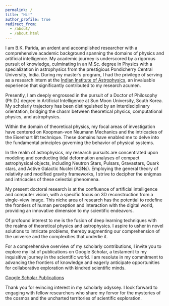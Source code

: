 ```yaml
---
permalink: /
title: "Hi!"
author_profile: true
redirect_from: 
  - /about/
  - /about.html
---
```


I am B.K. Parida, an ardent and accomplished researcher with a comprehensive academic background spanning the domains of physics and artificial intelligence. My academic journey is underscored by a rigorous pursuit of knowledge, culminating in an M.Sc. degree in Physics with a specialization in astrophysics from the prestigious Pondicherry Central University, India. During my master’s program, I had the privilege of serving as a research intern at the [Indian Institute of Astrophysics](https://www.iiap.res.in/), an invaluable experience that significantly contributed to my research acumen.

Presently, I am deeply engrossed in the pursuit of a Doctor of Philosophy (Ph.D.) degree in Artificial Intelligence at Sun Moon University, South Korea. My scholarly trajectory has been distinguished by an interdisciplinary orientation, bridging the chasm between theoretical physics, computational physics, and astrophysics.

Within the domain of theoretical physics, my focal areas of investigation have centered on Koopman-von Neumann Mechanics and the intricacies of the Eisenhart lift technique. These domains have enabled me to delve into the fundamental principles governing the behavior of physical systems.

In the realm of astrophysics, my research pursuits are concentrated upon modeling and conducting tidal deformation analyses of compact astrophysical objects, including Neutron Stars, Pulsars, Gravastars, Quark stars, and Active Galactic Nuclei (AGNs). Employing the general theory of relativity and modified gravity frameworks, I strive to decipher the enigmas and intricacies of these celestial phenomena.

My present doctoral research is at the confluence of artificial intelligence and computer vision, with a specific focus on 3D reconstruction from a single-view image. This niche area of research has the potential to redefine the frontiers of human perception and interaction with the digital world, providing an innovative dimension to my scientific endeavors.

Of profound interest to me is the fusion of deep learning techniques with the realms of theoretical physics and astrophysics. I aspire to usher in novel solutions to intricate problems, thereby augmenting our comprehension of the universe and the complexities that underlie it.

For a comprehensive overview of my scholarly contributions, I invite you to explore my list of publications on Google Scholar, a testament to my inquisitive journey in the scientific world. I am resolute in my commitment to advancing the frontiers of knowledge and eagerly anticipate opportunities for collaborative exploration with kindred scientific minds.

[Google Scholar Publications](https://scholar.google.com/citations?user=rhFBhAIAAAAJ&hl=en)

Thank you for evincing interest in my scholarly odyssey. I look forward to engaging with fellow researchers who share my fervor for the mysteries of the cosmos and the uncharted territories of scientific exploration.


